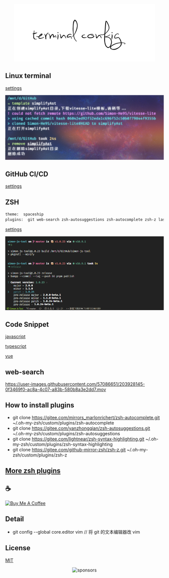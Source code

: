 <span><div align="center">![picture](/images/kv.png)</div></span>

## Linux terminal

[settings](./linux/settings.json)

![ubuntu](/images/terminal.png 'ubuntu terminal')

## GitHub CI/CD

[settings](./workflows/ci.yml)

## ZSH

```bash
theme:  spaceship
plugins:  git web-search zsh-autosuggestions zsh-autocomplete zsh-z last-working-dir zsh-syntax-highlighting
```

[settings](./zshrc/.zshrc)

![ZSH](/images/vscode.png 'zsh terminal')

## Code Snippet

[javascript](./code-snippet/javascript.json)

[typescript](./code-snippet/typescript.json)

[vue](./code-snippet/vue.json)

## web-search

https://user-images.githubusercontent.com/57086651/203928145-0f3469f0-ac8a-4c07-a83b-580b8a3e2dd7.mov

## How to install plugins

- git clone https://gitee.com/mirrors_marlonrichert/zsh-autocomplete.git ~/.oh-my-zsh/custom/plugins/zsh-autocomplete
- git clone https://gitee.com/yanzhongqian/zsh-autosuggestions.git ~/.oh-my-zsh/custom/plugins/zsh-autosuggestions
- git clone https://gitee.com/lightnear/zsh-syntax-highlighting.git ~/.oh-my-zsh/custom/plugins/zsh-syntax-highlighting
- git clone https://gitee.com/github-mirror-zsh/zsh-z.git ~/.oh-my-zsh/custom/plugins/zsh-z

## [More zsh plugins](/zshrc/.oh-my-zsh/)

## :coffee:

<a href="https://github.com/Simon-He95/sponsor" target="_blank"><img src="https://cdn.buymeacoffee.com/buttons/default-orange.png" alt="Buy Me A Coffee" style="height: 51px !important;width: 217px !important;" ></a>

## Detail

- git config --global core.editor vim // 将 git 的文本编辑器改 vim

## License

[MIT](./license)

<span><div align="center">![sponsors](https://www.hejian.club/images/sponsors.jpg)</div></span>
